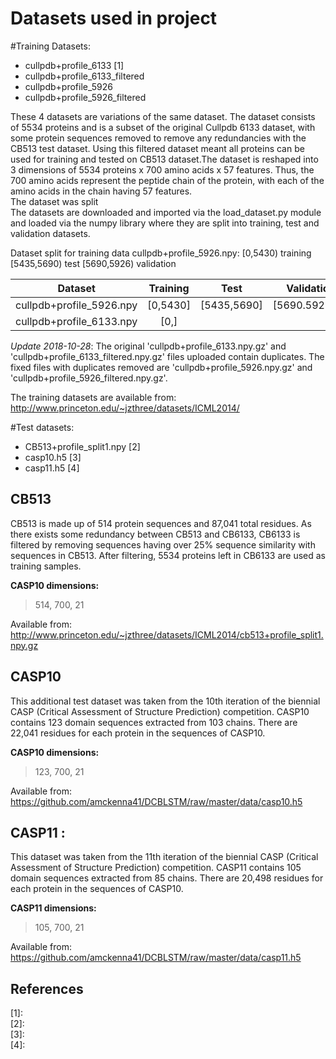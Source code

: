 
# Datasets used in project

#Training Datasets: <br>

* cullpdb+profile_6133  [1]
* cullpdb+profile_6133_filtered
* cullpdb+profile_5926
* cullpdb+profile_5926_filtered

These 4 datasets are variations of the same dataset. The dataset consists of 5534 proteins and is a subset of the original Cullpdb 6133 dataset, with some protein sequences removed to remove any redundancies with the CB513 test dataset. Using this filtered dataset meant all proteins can be used for training and tested on CB513 dataset.The dataset is reshaped into 3 dimensions of 5534 proteins x 700 amino acids x 57 features. Thus, the 700 amino acids represent the peptide chain of the protein, with each of the amino acids in the chain having 57 features. <br>
The dataset was split  <br>
The datasets are downloaded and imported via the load_dataset.py module and loaded via the numpy library where they are split into training, test and validation datasets.

Dataset split for training data cullpdb+profile_5926.npy:
[0,5430) training
[5435,5690) test
[5690,5926) validation



|         Dataset         |    Training   |     Test    |  Validation |
| ----------------------- |:-------------:|:-----------:| -----------:|
| cullpdb+profile_5926.npy|    [0,5430]   | [5435,5690] | [5690.5926] |
| cullpdb+profile_6133.npy|    [0,]

<em>Update 2018-10-28</em>:
The original 'cullpdb+profile_6133.npy.gz' and 'cullpdb+profile_6133_filtered.npy.gz' files uploaded contain duplicates. The fixed files with duplicates removed are  'cullpdb+profile_5926.npy.gz' and 'cullpdb+profile_5926_filtered.npy.gz'.


The training datasets are available from:
http://www.princeton.edu/~jzthree/datasets/ICML2014/



#Test datasets:

* CB513+profile_split1.npy [2]
* casp10.h5 [3]
* casp11.h5 [4]

## CB513

CB513 is made up of 514 protein sequences and 87,041 total residues. As there exists some redundancy between CB513 and CB6133, CB6133 is filtered by removing sequences having over 25% sequence similarity with sequences in CB513. After filtering, 5534 proteins left in CB6133 are used as training samples.

**CASP10 dimensions:**
> 514, 700, 21

Available from:
http://www.princeton.edu/~jzthree/datasets/ICML2014/cb513+profile_split1.npy.gz

## CASP10

This additional test dataset was taken from the 10th iteration of the biennial CASP (Critical Assessment of Structure Prediction) competition. CASP10 contains 123 domain sequences extracted from 103 chains. There are 22,041 residues for each protein in the sequences of CASP10.

**CASP10 dimensions:**
> 123, 700, 21

Available from:
https://github.com/amckenna41/DCBLSTM/raw/master/data/casp10.h5

## CASP11 :

This dataset was taken from the 11th iteration of the biennial CASP (Critical Assessment of Structure Prediction) competition. CASP11 contains 105 domain sequences extracted from 85 chains. There are 20,498 residues for each protein in the sequences of CASP10.

**CASP11 dimensions:**
> 105, 700, 21

Available from:
https://github.com/amckenna41/DCBLSTM/raw/master/data/casp11.h5

References
----------
\[1\]: <br>
\[2\]: <br>
\[3\]: <br>
\[4\]: <br>
